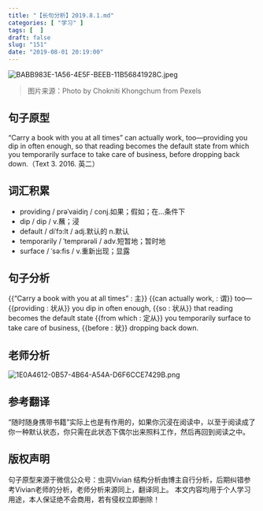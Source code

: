 ```yaml
---
title: "【长句分析】2019.8.1.md"
categories: [ "学习" ]
tags: [  ]
draft: false
slug: "151"
date: "2019-08-01 20:19:00"
---
```


![BABB983E-1A56-4E5F-BEEB-11B56841928C.jpeg](http://frytea-data.test.upcdn.net/BABB983E-1A56-4E5F-BEEB-11B56841928C.jpeg#shadow)
> 图片来源：Photo by Chokniti Khongchum from Pexels

## 句子原型
“Carry a book with you at all times” can actually work, too—providing you dip in often enough, so that reading becomes the default state from which you temporarily surface to take care of business, before dropping back down.（Text 3. 2016. 英二）

## 词汇积累
- providing / prəˈvaidiŋ / conj.如果；假如；在…条件下
- dip / dip / v.蘸；浸
- default / diˈfɔ:lt /  adj.默认的 n.默认
- temporarily / ˈtemprərəli / adv.短暂地；暂时地
- surface / ˈsə:fis / v.重新出现；显露


## 句子分析
{{“Carry a book with you at all times” : 主}} {{can actually work, : 谓}} too—{{providing : 状从}} you dip in often enough, {{so : 状从}} that reading becomes the default state {{from which : 定从}} you temporarily surface to take care of business, {{before : 状}} dropping back down.



## 老师分析
![1E0A4612-0B57-4B64-A54A-D6F6CCE7429B.png](http://frytea-data.test.upcdn.net/1E0A4612-0B57-4B64-A54A-D6F6CCE7429B.png#shadow)

## 参考翻译
“随时随身携带书籍”实际上也是有作用的，如果你沉浸在阅读中，以至于阅读成了你一种默认状态，你只需在此状态下偶尔出来照料工作，然后再回到阅读之中。

## 版权声明
句子原型来源于微信公众号：虫洞Vivian
结构分析由博主自行分析，后期纠错参考Vivian老师的分析，老师分析来源同上，翻译同上。
本文内容均用于个人学习用途，本人保证绝不会商用，若有侵权立即删除！



